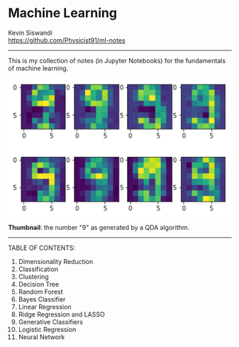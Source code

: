 # Machine Learning

Kevin Siswandi  
https://github.com/Physicist91/ml-notes  

-------

This is my collection of notes (in Jupyter Notebooks) for the fundamentals of machine learning.

![picture](qda-9.png)

**Thumbnail**: the number "9" as generated by a QDA algorithm.

-------

TABLE OF CONTENTS:  
1. Dimensionality Reduction  
2. Classification  
3. Clustering  
4. Decision Tree  
5. Random Forest  
6. Bayes Classifier  
7. Linear Regression  
8. Ridge Regression and LASSO
9. Generative Classifiers  
10. Logistic Regression  
11. Neural Network